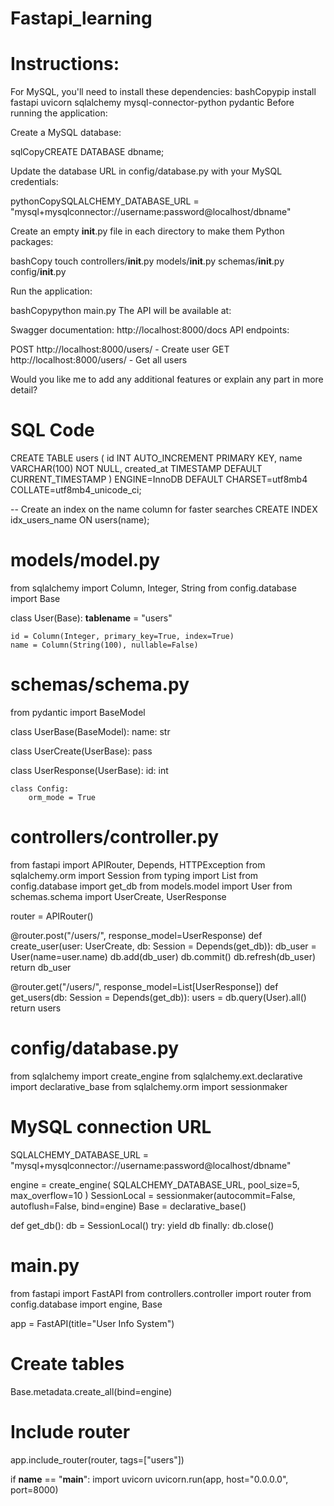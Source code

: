 # Fastapi_learning


# Instructions:
For MySQL, you'll need to install these dependencies:
bashCopypip install fastapi uvicorn sqlalchemy mysql-connector-python pydantic
Before running the application:

Create a MySQL database:

sqlCopyCREATE DATABASE dbname;

Update the database URL in config/database.py with your MySQL credentials:

pythonCopySQLALCHEMY_DATABASE_URL = "mysql+mysqlconnector://username:password@localhost/dbname"

Create an empty __init__.py file in each directory to make them Python packages:

bashCopy    touch controllers/__init__.py models/__init__.py schemas/__init__.py config/__init__.py

Run the application:

bashCopypython main.py
The API will be available at:

Swagger documentation: http://localhost:8000/docs
API endpoints:

POST http://localhost:8000/users/ - Create user
GET http://localhost:8000/users/ - Get all users



Would you like me to add any additional features or explain any part in more detail?






# SQL Code


CREATE TABLE users (
    id INT AUTO_INCREMENT PRIMARY KEY,
    name VARCHAR(100) NOT NULL,
    created_at TIMESTAMP DEFAULT CURRENT_TIMESTAMP
) ENGINE=InnoDB DEFAULT CHARSET=utf8mb4 COLLATE=utf8mb4_unicode_ci;

-- Create an index on the name column for faster searches
CREATE INDEX idx_users_name ON users(name);



# models/model.py
from sqlalchemy import Column, Integer, String
from config.database import Base

class User(Base):
    __tablename__ = "users"
    
    id = Column(Integer, primary_key=True, index=True)
    name = Column(String(100), nullable=False)

# schemas/schema.py
from pydantic import BaseModel

class UserBase(BaseModel):
    name: str

class UserCreate(UserBase):
    pass

class UserResponse(UserBase):
    id: int
    
    class Config:
        orm_mode = True

# controllers/controller.py
from fastapi import APIRouter, Depends, HTTPException
from sqlalchemy.orm import Session
from typing import List
from config.database import get_db
from models.model import User
from schemas.schema import UserCreate, UserResponse

router = APIRouter()

@router.post("/users/", response_model=UserResponse)
def create_user(user: UserCreate, db: Session = Depends(get_db)):
    db_user = User(name=user.name)
    db.add(db_user)
    db.commit()
    db.refresh(db_user)
    return db_user

@router.get("/users/", response_model=List[UserResponse])
def get_users(db: Session = Depends(get_db)):
    users = db.query(User).all()
    return users

# config/database.py
from sqlalchemy import create_engine
from sqlalchemy.ext.declarative import declarative_base
from sqlalchemy.orm import sessionmaker

# MySQL connection URL
SQLALCHEMY_DATABASE_URL = "mysql+mysqlconnector://username:password@localhost/dbname"

engine = create_engine(
    SQLALCHEMY_DATABASE_URL,
    pool_size=5,
    max_overflow=10
)
SessionLocal = sessionmaker(autocommit=False, autoflush=False, bind=engine)
Base = declarative_base()

def get_db():
    db = SessionLocal()
    try:
        yield db
    finally:
        db.close()

# main.py
from fastapi import FastAPI
from controllers.controller import router
from config.database import engine, Base

app = FastAPI(title="User Info System")

# Create tables
Base.metadata.create_all(bind=engine)

# Include router
app.include_router(router, tags=["users"])

if __name__ == "__main__":
    import uvicorn
    uvicorn.run(app, host="0.0.0.0", port=8000)